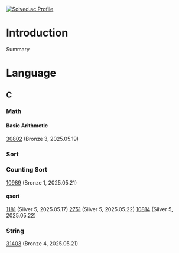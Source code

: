 [![Solved.ac Profile](http://mazassumnida.wtf/api/generate_badge?boj=j30n9hn)](https://solved.ac/j30n9hn)
# Introduction
Summary

# Language
## C
### Math
#### Basic Arithmetic
[30802](./CLASS/CLASS2/30802/main.c) (Bronze 3, 2025.05.19)
### Sort
### Counting Sort
[10989](./CLASS/CLASS2/10989/main.c) (Bronze 1, 2025.05.21)
#### qsort
[1181](./CLASS/CLASS2/1181/main.c) (Silver 5, 2025.05.17)
[2751](./CLASS/CLASS2/2751/main.c) (Silver 5, 2025.05.22)
[10814](./CLASS/CLASS2/10814/main.c) (Silver 5, 2025.05.22)
### String
[31403](./CLASS/CLASS1/31403/main.c) (Bronze 4, 2025.05.21)